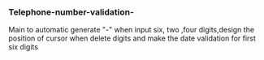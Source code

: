 ### Telephone-number-validation-
Main to automatic generate "-" when input six, two ,four digits,design the position of cursor when delete digits and make the date validation for first six digits

